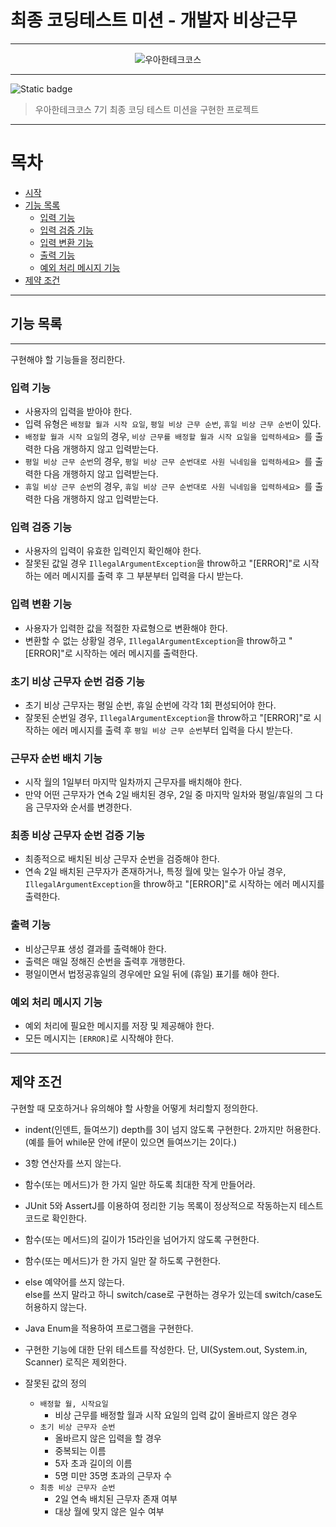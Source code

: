# 최종 코딩테스트 미션 - 개발자 비상근무

***
<div align="center">
  <img src="./img/logo.webp" alt="우아한테크코스">
</div>

***

![Static badge](https://img.shields.io/badge/wooa-final-14CC80.svg)


> 우아한테크코스 7기 최종 코딩 테스트 미션을 구현한 프로젝트

***

# 목차

- [시작](#시작)
- [기능 목록](#기능-목록)
    - [입력 기능](#입력-기능)
    - [입력 검증 기능](#입력-검증-기능)
    - [입력 변환 기능](#입력-변환-기능)
    - [출력 기능](#출력-기능)
    - [예외 처리 메시지 기능](#예외-처리-메시지-기능)
- [제약 조건](#제약-조건)

***

## 기능 목록

***

구현해야 할 기능들을 정리한다.

### 입력 기능

+ 사용자의 입력을 받아야 한다.
+ 입력 유형은 `배정할 월과 시작 요일`, `평일 비상 근무 순번`, `휴일 비상 근무 순번`이 있다.
+ `배정할 월과 시작 요일`의 경우, `비상 근무를 배정할 월과 시작 요일을 입력하세요> `를 출력한 다음 개행하지 않고 입력받는다.
+ `평일 비상 근무 순번`의 경우, `평일 비상 근무 순번대로 사원 닉네임을 입력하세요> `를 출력한 다음 개행하지 않고 입력받는다.
+ `휴일 비상 근무 순번`의 경우, `휴일 비상 근무 순번대로 사원 닉네임을 입력하세요> `를 출력한 다음 개행하지 않고 입력받는다.

### 입력 검증 기능

+ 사용자의 입력이 유효한 입력인지 확인해야 한다.
+ 잘못된 값일 경우 `IllegalArgumentException`을 throw하고 "[ERROR]"로 시작하는 에러 메시지를 출력 후 그 부분부터 입력을 다시 받는다.

### 입력 변환 기능

+ 사용자가 입력한 값을 적절한 자료형으로 변환해야 한다.
+ 변환할 수 없는 상황일 경우, `IllegalArgumentException`을 throw하고 "[ERROR]"로 시작하는 에러 메시지를 출력한다.

### 초기 비상 근무자 순번 검증 기능

+ 초기 비상 근무자는 평일 순번, 휴일 순번에 각각 1회 편성되어야 한다.
+ 잘못된 순번일 경우, `IllegalArgumentException`을 throw하고 "[ERROR]"로 시작하는 에러 메시지를 출력 후 `평일 비상 근무 순번`부터 입력을 다시 받는다.

### 근무자 순번 배치 기능

+ 시작 월의 1일부터 마지막 일차까지 근무자를 배치해야 한다.
+ 만약 어떤 근무자가 연속 2일 배치된 경우, 2일 중 마지막 일차와 평일/휴일의 그 다음 근무자와 순서를 변경한다. 

### 최종 비상 근무자 순번 검증 기능

+ 최종적으로 배치된 비상 근무자 순번을 검증해야 한다.
+ 연속 2일 배치된 근무자가 존재하거나, 특정 월에 맞는 일수가 아닐 경우, `IllegalArgumentException`을 throw하고 "[ERROR]"로 시작하는 에러 메시지를 출력한다.

### 출력 기능

+ 비상근무표 생성 결과를 출력해야 한다.
+ 출력은 매일 정해진 순번을 출력후 개행한다.
+ 평일이면서 법정공휴일의 경우에만 요일 뒤에 (휴일) 표기를 해야 한다.

### 예외 처리 메시지 기능

+ 예외 처리에 필요한 메시지를 저장 및 제공해야 한다.
+ 모든 메시지는 `[ERROR]`로 시작해야 한다.

***

## 제약 조건

구현할 때 모호하거나 유의해야 할 사항을 어떻게 처리할지 정의한다.

+ indent(인덴트, 들여쓰기) depth를 3이 넘지 않도록 구현한다. 2까지만 허용한다.    
  (예를 들어 while문 안에 if문이 있으면 들여쓰기는 2이다.)
+ 3항 연산자를 쓰지 않는다.
+ 함수(또는 메서드)가 한 가지 일만 하도록 최대한 작게 만들어라.
+ JUnit 5와 AssertJ를 이용하여 정리한 기능 목록이 정상적으로 작동하는지 테스트 코드로 확인한다.


+ 함수(또는 메서드)의 길이가 15라인을 넘어가지 않도록 구현한다.
+ 함수(또는 메서드)가 한 가지 일만 잘 하도록 구현한다.
+ else 예약어를 쓰지 않는다.    
  else를 쓰지 말라고 하니 switch/case로 구현하는 경우가 있는데 switch/case도 허용하지 않는다.
+ Java Enum을 적용하여 프로그램을 구현한다.
+ 구현한 기능에 대한 단위 테스트를 작성한다. 단, UI(System.out, System.in, Scanner) 로직은 제외한다.


+ 잘못된 값의 정의
    + `배정할 월, 시작요일`
      + 비상 근무를 배정할 월과 시작 요일의 입력 값이 올바르지 않은 경우
    + `초기 비상 근무자 순번`
      + 올바르지 않은 입력을 할 경우
      + 중복되는 이름
      + 5자 초과 길이의 이름
      + 5명 미만 35명 초과의 근무자 수
    + `최종 비상 근무자 순번`
      + 2일 연속 배치된 근무자 존재 여부
      + 대상 월에 맞지 않은 일수 여부